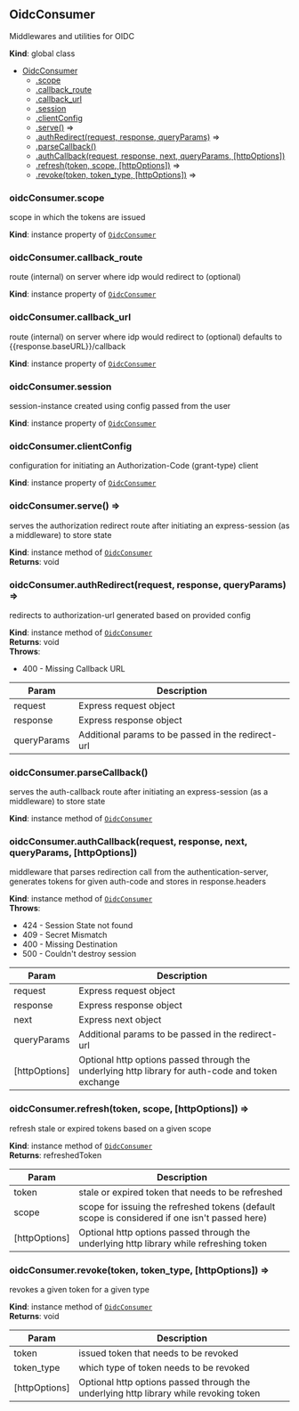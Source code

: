 <a name="OidcConsumer"></a>

## OidcConsumer
Middlewares and utilities for OIDC

**Kind**: global class  

* [OidcConsumer](#OidcConsumer)
    * [.scope](#OidcConsumer+scope)
    * [.callback_route](#OidcConsumer+callback_route)
    * [.callback_url](#OidcConsumer+callback_url)
    * [.session](#OidcConsumer+session)
    * [.clientConfig](#OidcConsumer+clientConfig)
    * [.serve()](#OidcConsumer+serve) ⇒
    * [.authRedirect(request, response, queryParams)](#OidcConsumer+authRedirect) ⇒
    * [.parseCallback()](#OidcConsumer+parseCallback)
    * [.authCallback(request, response, next, queryParams, [httpOptions])](#OidcConsumer+authCallback)
    * [.refresh(token, scope, [httpOptions])](#OidcConsumer+refresh) ⇒
    * [.revoke(token, token_type, [httpOptions])](#OidcConsumer+revoke) ⇒

<a name="OidcConsumer+scope"></a>

### oidcConsumer.scope
scope in which the tokens are issued

**Kind**: instance property of [<code>OidcConsumer</code>](#OidcConsumer)  
<a name="OidcConsumer+callback_route"></a>

### oidcConsumer.callback\_route
route (internal) on server where idp would redirect to (optional)

**Kind**: instance property of [<code>OidcConsumer</code>](#OidcConsumer)  
<a name="OidcConsumer+callback_url"></a>

### oidcConsumer.callback\_url
route (internal) on server where idp would redirect to (optional)
defaults to {{response.baseURL}}/callback

**Kind**: instance property of [<code>OidcConsumer</code>](#OidcConsumer)  
<a name="OidcConsumer+session"></a>

### oidcConsumer.session
session-instance created using config passed from the user

**Kind**: instance property of [<code>OidcConsumer</code>](#OidcConsumer)  
<a name="OidcConsumer+clientConfig"></a>

### oidcConsumer.clientConfig
configuration for initiating an Authorization-Code (grant-type) client

**Kind**: instance property of [<code>OidcConsumer</code>](#OidcConsumer)  
<a name="OidcConsumer+serve"></a>

### oidcConsumer.serve() ⇒
serves the authorization redirect route after initiating an express-session (as a middleware) to store state

**Kind**: instance method of [<code>OidcConsumer</code>](#OidcConsumer)  
**Returns**: void  
<a name="OidcConsumer+authRedirect"></a>

### oidcConsumer.authRedirect(request, response, queryParams) ⇒
redirects to authorization-url generated based on provided config

**Kind**: instance method of [<code>OidcConsumer</code>](#OidcConsumer)  
**Returns**: void  
**Throws**:

- 400 - Missing Callback URL


| Param | Description |
| --- | --- |
| request | Express request object |
| response | Express response object |
| queryParams | Additional params to be passed in the redirect-url |

<a name="OidcConsumer+parseCallback"></a>

### oidcConsumer.parseCallback()
serves the auth-callback route after initiating an express-session (as a middleware) to store state

**Kind**: instance method of [<code>OidcConsumer</code>](#OidcConsumer)  
<a name="OidcConsumer+authCallback"></a>

### oidcConsumer.authCallback(request, response, next, queryParams, [httpOptions])
middleware that parses redirection call from the authentication-server, generates tokens for given auth-code and stores in response.headers

**Kind**: instance method of [<code>OidcConsumer</code>](#OidcConsumer)  
**Throws**:

- 424 - Session State not found
- 409 - Secret Mismatch
- 400 - Missing Destination
- 500 - Couldn't destroy session


| Param | Description |
| --- | --- |
| request | Express request object |
| response | Express response object |
| next | Express next object |
| queryParams | Additional params to be passed in the redirect-url |
| [httpOptions] | Optional http options passed through the underlying http library for auth-code and token exchange |

<a name="OidcConsumer+refresh"></a>

### oidcConsumer.refresh(token, scope, [httpOptions]) ⇒
refresh stale or expired tokens based on a given scope

**Kind**: instance method of [<code>OidcConsumer</code>](#OidcConsumer)  
**Returns**: refreshedToken  

| Param | Description |
| --- | --- |
| token | stale or expired token that needs to be refreshed |
| scope | scope for issuing the refreshed tokens (default scope is considered if one isn't passed here) |
| [httpOptions] | Optional http options passed through the underlying http library while refreshing token |

<a name="OidcConsumer+revoke"></a>

### oidcConsumer.revoke(token, token_type, [httpOptions]) ⇒
revokes a given token for a given type

**Kind**: instance method of [<code>OidcConsumer</code>](#OidcConsumer)  
**Returns**: void  

| Param | Description |
| --- | --- |
| token | issued token that needs to be revoked |
| token_type | which type of token needs to be revoked |
| [httpOptions] | Optional http options passed through the underlying http library while revoking token |

